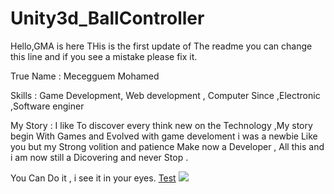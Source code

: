 # Unity3d_BallController



Hello,GMA is here THis is the first update of The readme you can change this line and if you see a mistake please fix it.

True Name : Mecegguem Mohamed

Skills : Game Development, Web development , Computer Since ,Electronic ,Software enginer 

My Story : I like To discover every think new on the Technology  ,My story begin With Games and Evolved with game develoment i was a newbie Like you but my Strong volition and patience Make now a Developer , All this and i am now still a Dicovering and never Stop .

You Can Do it , i see it in your eyes.
 <a href="#">Test</a>
 <img src="https://avatars3.githubusercontent.com/u/21009210?v=3&u=fd03585cf0b76cc91aaded1a692c4d2389307f32&s=400">
